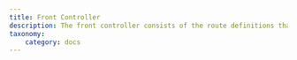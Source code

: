 ```yaml
---
title: Front Controller
description: The front controller consists of the route definitions that UserFrosting uses to process incoming requests from the client.
taxonomy:
    category: docs
---
```

